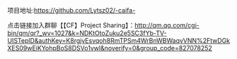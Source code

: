项目地址:https://github.com/Lytsz02/-caifa-

点击链接加入群聊【【CF】Project Sharing】：http://qm.qq.com/cgi-bin/qm/qr?_wv=1027&k=NDKtOtoZuku2e5SC3fYb-TV-UISTeplD&authKey=K8rgjyEsvqoh8RmTPSm4WrBnWBWaqvVNN%2FtwDGkXES09wEiKYohpBoS8DSVo1vwl&noverify=0&group_code=827078252
